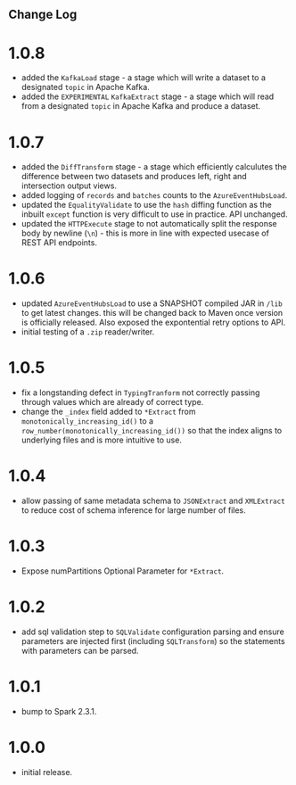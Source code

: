 ## Change Log

# 1.0.8

- added the `KafkaLoad` stage - a stage which will write a dataset to a designated `topic` in Apache Kafka.
- added the `EXPERIMENTAL` `KafkaExtract` stage - a stage which will read from a designated `topic` in Apache Kafka and produce a dataset.

# 1.0.7

- added the `DiffTransform` stage - a stage which efficiently calculutes the difference between two datasets and produces left, right and intersection output views.
- added logging of `records` and `batches` counts to the `AzureEventHubsLoad`.
- updated the `EqualityValidate` to use the `hash` diffing function as the inbuilt `except` function is very difficult to use in practice. API unchanged.
- updated the `HTTPExecute` stage to not automatically split the response body by newline (`\n`) - this is more in line with expected usecase of REST API endpoints.

# 1.0.6

- updated `AzureEventHubsLoad` to use a SNAPSHOT compiled JAR in `/lib` to get latest changes. this will be changed back to Maven once version is officially released. Also exposed the expontential retry options to API.
- initial testing of a `.zip` reader/writer.

# 1.0.5

- fix a longstanding defect in `TypingTranform` not correctly passing through values which are already of correct type.
- change the `_index` field added to `*Extract` from `monotonically_increasing_id()` to a `row_number(monotonically_increasing_id())` so that the index aligns to underlying files and is more intuitive to use.

# 1.0.4

- allow passing of same metadata schema to `JSONExtract` and `XMLExtract` to reduce cost of schema inference for large number of files.

# 1.0.3

- Expose numPartitions Optional Parameter for `*Extract`.

# 1.0.2

- add sql validation step to `SQLValidate` configuration parsing and ensure parameters are injected first (including `SQLTransform`) so the statements with parameters can be parsed.

# 1.0.1

- bump to Spark 2.3.1.

# 1.0.0

- initial release.